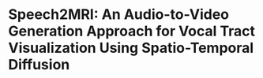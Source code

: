 # Speech2MRI: An Audio-to-Video Generation Approach for Vocal Tract Visualization Using Spatio-Temporal Diffusion


